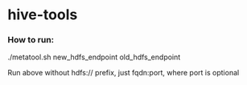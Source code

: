 # hive-tools

### How to run:
./metatool.sh new_hdfs_endpoint old_hdfs_endpoint

Run above without hdfs:// prefix, just fqdn:port, where port is optional
